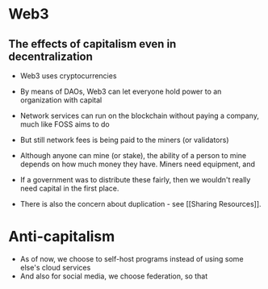 # Web3
## The effects of capitalism even in decentralization
- Web3 uses cryptocurrencies
- By means of DAOs, Web3 can let everyone hold power to an organization with capital
- Network services can run on the blockchain without paying a company, much like FOSS aims to do
- But still network fees is being paid to the miners (or validators)
- Although anyone can mine (or stake), the ability of a person to mine depends on how much money they have. Miners need equipment, and 
- If a government was to distribute these fairly, then we wouldn't really need capital in the first place.

- There is also the concern about duplication - see [[Sharing Resources]].
# Anti-capitalism
- As of now, we choose to self-host programs instead of using some else's cloud services
- And also for social media, we choose federation, so that 